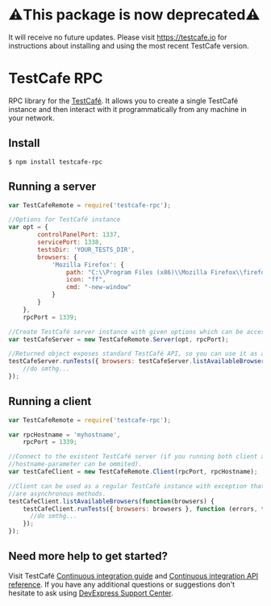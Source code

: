 # ⚠️This package is now deprecated⚠️
It will receive no future updates. Please visit https://testcafe.io for instructions about installing and using the most recent TestCafe version.

TestCafe RPC
======
RPC library for the [TestCafé](http://testcafe.devexpress.com/). It allows you to create a single TestCafé instance and then interact with it programmatically from any machine in your network.


Install
-------
```
$ npm install testcafe-rpc
```

Running a server
-------------
```js
var TestCafeRemote = require('testcafe-rpc');

//Options for TestCafé instance
var opt = {
        controlPanelPort: 1337,
        servicePort: 1338,
        testsDir: 'YOUR_TESTS_DIR',
        browsers: {
            'Mozilla Firefox': {
                path: "C:\\Program Files (x86)\\Mozilla Firefox\\firefox.exe",
                icon: "ff",
                cmd: "-new-window"
            }
        }
    },
    rpcPort = 1339;

//Create TestCafé server instance with given options which can be accessed via RPC on port 1339.
var testCafeServer = new TestCafeRemote.Server(opt, rpcPort);

//Returned object exposes standard TestCafé API, so you can use it as a regular TestCafé instance.
testCafeServer.runTests({ browsers: testCafeServer.listAvailableBrowsers() }, function (errors, taskUid, workers) {
    //do smthg...
});
```

Running a client
-------------
```js
var TestCafeRemote = require('testcafe-rpc');

var rpcHostname = 'myhostname',
    rpcPort = 1339;

//Connect to the existent TestCafé server (if you running both client and server on the same machine
//hostname-parameter can be ommited).
var testCafeClient = new TestCafeRemote.Client(rpcPort, rpcHostname);

//Client can be used as a regular TestCafé instance with exception that listAvailableBrowsers() and listConnectedWorkers()
//are asynchronous methods.
testCafeClient.listAvailableBrowsers(function(browsers) {
    testCafeClient.runTests({ browsers: browsers }, function (errors, taskUid, workers) {
      //do smthg...
    });
});
```
Need more help to get started?
--------------
Visit TestCafé  [Continuous integration guide](http://testcafe.devexpress.com/Documentation/Tutorial/Continuous_Integration) and [Continuous integration API reference](http://testcafe.devexpress.com/Documentation/ApiReference/Continuous_Integration_API_Reference). If you have any additional questions or suggestions don't hesitate to ask using [DevExpress Support Center](http://www.devexpress.com/Support/Center/Question/ChangeFilterSet/1?FavoritesOnly=False&MyItemsOnly=False&MyTeamItemsOnly=False&TechnologyName=Testing+Tools&PlatformName=AllPlatforms&ProductName=AllProducts&TicketType=All).

